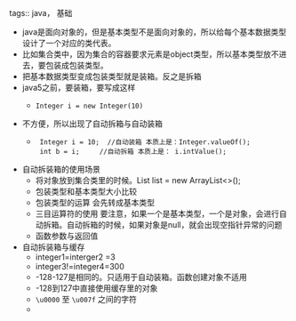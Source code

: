 tags:: java， 基础

- java是面向对象的，但是基本类型不是面向对象的，所以给每个基本数据类型设计了一个对应的类代表。
- 比如集合类中，因为集合的容器要求元素是object类型，所以基本类型放不进去，要包装成包装类型。
- 把基本数据类型变成包装类型就是装箱。反之是拆箱
- java5之前，要装箱，要写成这样
	- ```
	  Integer i = new Integer(10)
	  ```
- 不方便，所以出现了自动拆箱与自动装箱
	- ```
	   Integer i = 10;  //自动装箱 本质上是：Integer.valueOf();
	   int b = i;     //自动拆箱 本质上是： i.intValue();
	  ```
- 自动拆装箱的使用场景
	- 将对象放到集合类里的时候。List<Integer> list = new ArrayList<>();
	- 包装类型和基本类型大小比较
	- 包装类型的运算 会先转成基本类型
	- 三目运算符的使用  要注意，如果一个是基本类型，一个是对象，会进行自动拆箱。自动拆箱的时候，如果对象是null，就会出现空指针异常的问题
	- 函数参数与返回值
- 自动拆装箱与缓存
	- integer1=interger2 =3
	- integer3!=integer4=300
	- -128-127是相同的。只适用于自动装箱。函数创建对象不适用
	- -128到127中直接使用缓存里的对象
	- `\u0000` 至 `\u007f` 之间的字符
	-